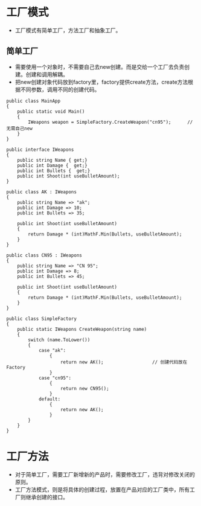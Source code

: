 # 工厂模式
* 工厂模式有简单工厂，方法工厂和抽象工厂。
## 简单工厂
* 需要使用一个对象时，不需要自己去new创建。而是交给一个工厂去负责创建。创建和调用解耦。
* 把new创建对象代码放到factory里，factory提供create方法，create方法根据不同参数，调用不同的创建代码。
```
public class MainApp
{
	public static void Main()
	{
		IWeapons weapon = SimpleFactory.CreateWeapon("cn95");      // 无需自己new
	}
}

public interface IWeapons
{
	public string Name { get;}
	public int Damage {  get;}
	public int Bullets {  get;}
	public int Shoot(int useBulletAmount);
}

public class AK : IWeapons
{
	public string Name => "ak";
	public int Damage => 10;
	public int Bullets => 35;

	public int Shoot(int useBulletAmount)
	{
		return Damage * (int)MathF.Min(Bullets, useBulletAmount);
	}
}

public class CN95 : IWeapons
{
	public string Name => "CN 95";
	public int Damage => 8;
	public int Bullets => 45;

	public int Shoot(int useBulletAmount)
	{
		return Damage * (int)MathF.Min(Bullets, useBulletAmount);
	}
}

public class SimpleFactory
{
	public static IWeapons CreateWeapon(string name)
	{
		switch (name.ToLower())
		{
			case "ak":
				{
					return new AK();                  // 创建代码放在Factory
				}
			case "cn95":
				{
					return new CN95();
				}
			default:
				{
					return new AK();
				}
		}
	}
}
```
# 工厂方法
* 对于简单工厂，需要工厂新增新的产品时，需要修改工厂，违背对修改关闭的原则。
* 工厂方法模式，则是将具体的创建过程，放置在产品对应的工厂类中，所有工厂则继承创建的接口。
```

```
